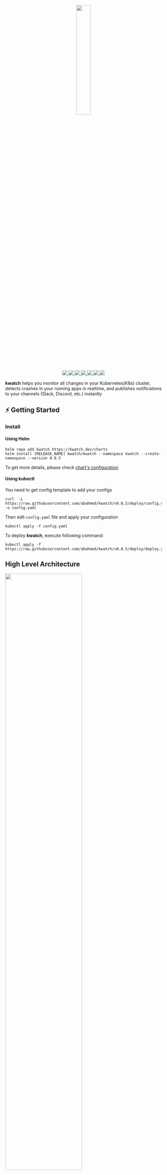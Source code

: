 <p align="center">
  <a href="https://kwatch.dev">
    <img src="./assets/logo.png" width="30%"/>
  </a>
  <br />
  <a href="https://kwatch.dev">
    <img src="https://img.shields.io/badge/%F0%9F%92%A1%20kwatch-website-00ACD7.svg" />
  </a>
  <a href="https://godoc.org/github.com/abahmed/kwatch">
    <img src="https://godoc.org/github.com/abahmed/kwatch?status.png" />
  </a>
  <a href="https://github.com/abahmed/kwatch/actions/workflows/check.yaml">
    <img src="https://github.com/abahmed/kwatch/workflows/Check/badge.svg?branch=main" />
  </a>
  <a href="https://goreportcard.com/report/github.com/abahmed/kwatch">
    <img src="https://goreportcard.com/badge/github.com/abahmed/kwatch" />
  </a>
  <a href="https://codecov.io/gh/abahmed/kwatch">
    <img src="https://codecov.io/gh/abahmed/kwatch/branch/main/graph/badge.svg?token=ZMCU75JJO7"/>
  </a>
  <a href="https://github.com/abahmed/kwatch/releases/latest">
    <img src="https://img.shields.io/github/v/release/abahmed/kwatch?label=kwatch" />
  </a>
  <a href="https://discord.gg/kzJszdKmJ7">
    <img src="https://img.shields.io/discord/911647396918870036?label=Discord&logo=discord">
  </a>
</p>

**kwatch** helps you monitor all changes in your Kubernetes(K8s) cluster, detects crashes in your running apps in realtime, and publishes notifications to your channels (Slack, Discord, etc.) instantly

## ⚡️ Getting Started

### Install

#### Using Helm

```shell
helm repo add kwatch https://kwatch.dev/charts
helm install [RELEASE_NAME] kwatch/kwatch --namespace kwatch --create-namespace --version 0.8.5
```

To get more details, please check [chart's configuration](https://github.com/abahmed/kwatch/blob/main/deploy/chart/README.md)

#### Using kubectl

You need to get config template to add your configs

```shell
curl  -L https://raw.githubusercontent.com/abahmed/kwatch/v0.8.5/deploy/config.yaml -o config.yaml
```

Then edit `config.yaml` file and apply your configuration

```shell
kubectl apply -f config.yaml
```

To deploy **kwatch**, execute following command:

```shell
kubectl apply -f https://raw.githubusercontent.com/abahmed/kwatch/v0.8.5/deploy/deploy.yaml
```

## High Level Architecture

<p>
 <img src="./assets/highlevelarchitecture.png" width="70%"/>
</p>

| Point                            | URL                                                                               |
|:---------------------------------|:--------------------------------------------------------------------------------- |
| `4.1`                            | <https://github.com/abahmed/kwatch/blob/main/main.go#L18>                           |
| `5.1.`                           | <https://github.com/abahmed/kwatch/blob/main/main.go#L21> / 24                      |
| `6.1.`                           | <https://github.com/abahmed/kwatch/blob/main/main.go#L36>                           |
| `7.0.`                           | <https://github.com/abahmed/kwatch/blob/main/main.go#L40>                           |
| `7.1.`                           | <https://github.com/abahmed/kwatch/blob/main/upgrader/upgrader.go#L16>              |
| `8.1.&8.2`                       | <https://github.com/abahmed/kwatch/blob/main/main.go#L46> / 52                      |
| `8.3.`                           | <https://github.com/abahmed/kwatch/blob/main/main.go#L53>                           |
| `9.0.`                           | <https://github.com/abahmed/kwatch/blob/main/main.go#L58>                           |
| `9.1.`                           | <https://github.com/abahmed/kwatch/blob/main/controller/start.go#L20>               |
| `9.2.`                           | <https://github.com/abahmed/kwatch/blob/main/controller/controller.go#L37>          |
| `9.3.`                           | <https://github.com/abahmed/kwatch/blob/main/controller/controller.go>              |
| `9.4.`                           | <https://github.com/abahmed/kwatch/tree/main/provider>                              |

## Configuration

### General

| Parameter                      | Description   |
|:-------------------------------|:-----------------------|
| `maxRecentLogLines`            | Optional Max tail log lines in messages, if it's not provided it will get all log lines |
| `namespaces`                   | Optional comma separated list of namespaces that you want to watch or forbid, if it's not provided it will watch all namespaces. If you want to forbid a namespace, configure it with `!<namespace name>`. You can either set forbidden namespaces or allowed, not both. |
| `reasons`                      | Optional comma separated list of reasons that you want to watch or forbid, if it's not provided it will watch all reasons. If you want to forbid a reason, configure it with `!<reason>`. You can either set forbidden reasons or allowed, not both.                     |
| `ignoreFailedGracefulShutdown` | If set to true, containers which are forcefully killed during shutdown (as their graceful shutdown failed) are not reported as error     |
| `ignoreContainerNames`         | Optional comma separated list of container names to ignore    |
| `ignorePodNames`               | Optional list of pod name regexp patterns to ignore    |

### App

| Parameter                     | Description                                 |
|:------------------------------|:------------------------------------------- |
| `app.proxyURL` | used in outgoing http(s) requests except Kubernetes requests to cluster optionally |
| `app.clusterName` | used in notifications to indicate which cluster has issue |
| `app.disableStartupMessage` | If set to true, welcome message will not be sent to notification channels |

### Upgrader

| Parameter                     | Description                                 |
|:------------------------------|:------------------------------------------- |
| `upgrader.disableUpdateCheck` | If set to true, does not check for and notify about kwatch updates |

### PVC Monitor

| Parameter                    | Description                                 |
|:-----------------------------|:------------------------------------------- |
| `pvcMonitor.enabled`         | to enable or disable this module (default: true) |
| `pvcMonitor.interval`        | the frequency (in minutes) to check pvc usage in the cluster  (default: 15) |
| `pvcMonitor.threshold`       | the percentage of accepted pvc usage. if current usage exceeds this value, it will send a notification (default: 80) |

### Alerts

#### Slack

<p>
  <img src="./assets/slack.png" width="30%"/>
</p>

If you want to enable Slack, provide the webhook with optional text and title

| Parameter                        | Description                                 |
|:---------------------------------|:------------------------------------------- |
| `alert.slack.webhook`            | Slack webhook URL                           |
| `alert.slack.channel`            | Used by legacy webhooks to send messages to specific channel instead of default one |
| `alert.slack.title`              | Customized title in slack message           |
| `alert.slack.text`               | Customized text in slack message            |

#### Discord

<p>
  <img src="./assets/discord.png" width="30%"/>
</p>

If you want to enable Discord, provide the webhook with optional text and title

| Parameter                        | Description                                 |
|:---------------------------------|:------------------------------------------- |
| `alert.discord.webhook`          | Discord webhook URL                         |
| `alert.discord.title`            | Customized title in discord message         |
| `alert.discord.text`             | Customized text in discord message          |

#### Email

<p>
  <img src="./assets/email.png" width="50%"/>
</p>

If you want to enable Email, provide the from and to emails with host and the port

| Parameter                        | Description                                 |
|:---------------------------------|:------------------------------------------- |
| `alert.email.from`               | From email                                  |
| `alert.email.password`           | From email Password                         |
| `alert.email.host`               | provide the host                            |
| `alert.email.port`               | provide the port                            |
| `alert.email.to`                 | the receiver email                          |

#### PagerDuty

<p>
  <img src="./assets/pagerduty.png" width="50%"/>
</p>

If you want to enable PagerDuty, provide the integration key

| Parameter                        | Description                                 |
|:---------------------------------|:------------------------------------------- |
| `alert.pagerduty.integrationKey` | PagerDuty integration key [more info](https://support.pagerduty.com/docs/services-and-integrations) |

#### Telegram

<p>
  <img src="./assets/telegram.png" width="50%"/>
</p>

If you want to enable Telegram, provide a valid token and the chat Id.

| Parameter                        | Description                                     |
|:---------------------------------|:------------------------------------------------|
| `alert.telegram.token`           | Telegram token                                  |
| `alert.telegram.chatId`          | Telegram chat id                                |

#### Microsoft Teams

<p>
  <img src="./assets/teams.png" width="50%"/>
</p>

If you want to enable Microsoft Teams, provide the channel webhook.

| Parameter                        | Description                                     |
|:---------------------------------|:------------------------------------------------|
| `alert.teams.webhook`            |  webhook Microsoft team                         |
| `alert.teams.title`              | Customized title in Microsoft teams message     |
| `alert.teams.text`              | Customized title in Microsoft teams message     |

#### Rocket Chat

<p>
  <img src="./assets/rocketchat.png" width="50%"/>
</p>

If you want to enable Rocket Chat, provide the webhook with optional text

| Parameter                  | Description                            |
|:---------------------------|:---------------------------------------|
| `alert.rocketchat.webhook` | Rocket Chat webhook URL                |
| `alert.rocketchat.text`    | Customized text in rocket chat message |

#### Mattermost

<p>
  <img src="./assets/mattermost.png" width="45%"/>
</p>

If you want to enable Mattermost, provide the webhook with optional text and title

| Parameter                             | Description                               |
|:--------------------------------------|:----------------------------------------- |
| `alert.mattermost.webhook`            | Mattermost webhook URL                    |
| `alert.mattermost.title`              | Customized title in Mattermost message    |
| `alert.mattermost.text`               | Customized text in Mattermost message     |

#### Opsgenie

<p>
  <img src="./assets/opsgenie.png" width="45%"/>
</p>

If you want to enable Opsgenie, provide the API key with optional text and title

| Parameter                             | Description                             |
|:--------------------------------------|:--------------------------------------- |
| `alert.opsgenie.apiKey`               | Opsgenie API Key                        |
| `alert.opsgenie.title`                | Customized title in Opsgenie message    |
| `alert.opsgenie.text`                 | Customized text in Opsgenie message     |

#### Matrix

<p>
  <img src="./assets/matrix.png" width="45%"/>
</p>

If you want to enable Matrix, provide homeServer, accessToken and internalRoomID
with optional text and title

| Parameter                           | Description                            |
|:------------------------------------|:-------------------------------------- |
| `alert.matrix.homeServer`           | HomeServer URL                         |
| `alert.matrix.accessToken`          | Account access token                   |
| `alert.matrix.internalRoomID`       | Internal room ID                       |
| `alert.matrix.title`                | Customized title in message            |
| `alert.matrix.text`                 | Customized text in message             |

#### DingTalk

If you want to enable DingTalk, provide accessToken with optional secret and
title

| Parameter                           | Description                            |
|:------------------------------------|:-------------------------------------- |
| `alert.dingtalk.accessToken`        | Chat access token                      |
| `alert.dingtalk.secret`             | Optional secret used to sign requests  |
| `alert.dingtalk.title`              | Customized title in message            |

#### FeiShu

<p>
  <img src="./assets/feishu.png" width="45%"/>
</p>
If you want to enable FeiShu, provide accessToken with optional secret and
title

| Parameter                | Description                 |
|:-------------------------|:----------------------------|
| `alert.feishu.webhook`   | FeiShu bot webhook URL      |
| `alert.feishu.title`     | Customized title in message |

#### Zenduty

<p>
  <img src="./assets/zenduty.png" width="45%"/>
</p>
If you want to enable Zenduty, provide IntegrationKey with optional alert type

| Parameter                      | Description                 |
|:-------------------------------|:----------------------------|
| `alert.zenduty.integrationKey` | Zenduty integration Key     |
| `alert.zenduty.alertType`      | Optional alert type of incident: critical, acknowledged, resolved, error, warning, info (default: critical) |

#### Custom webhook

If you want to enable custom webhook, provide url with optional headers and
basic auth

| Parameter                 | Description                     |
|:--------------------------|:--------------------------------|
| `alert.webhook.url`       | Webhook URL                     |
| `alert.webhook.headers`   | optional list of name and value |
| `alert.webhook.basicAuth` | optional username and password  |

### Cleanup

```shell
kubectl delete -f https://raw.githubusercontent.com/abahmed/kwatch/v0.8.5/deploy/config.yaml
kubectl delete -f https://raw.githubusercontent.com/abahmed/kwatch/v0.8.5/deploy/deploy.yaml
```

## 👍 Contribute & Support

+ Add a [GitHub Star](https://github.com/abahmed/kwatch/stargazers)
+ [Suggest new features, ideas and optimizations](https://github.com/abahmed/kwatch/issues)
+ [Report issues](https://github.com/abahmed/kwatch/issues)

## 🚀 Who uses kwatch?

**kwatch** is being used by multiple entities including, but not limited to

[<img src="./assets/users/trella.png"/>](https://www.trella.app)
[<img src="./assets/users/ibec-systems.svg" width="50%"/>](https://ibecsystems.com/en#/)
[<img src="./assets/users/justwatch.png" width="50%"/>](https://www.justwatch.com/us/talent)

If you want to add your entity, [open issue](https://github.com/abahmed/kwatch/issues) to add it

## 💻 Contributors

<a href="https://github.com/abahmed/kwatch/graphs/contributors">
  <img src="https://contributors-img.firebaseapp.com/image?repo=abahmed/kwatch" />
</a>

## ⭐️ Stargazers

<img src="https://starchart.cc/abahmed/kwatch.svg" alt="Stargazers over time" style="max-width: 100%">

## 👋 Get in touch

Feel free to chat with us on [Discord](https://discord.gg/kzJszdKmJ7) if you have questions, or suggestions

## ⚠️ License

kwatch is licensed under [MIT License](LICENSE)
